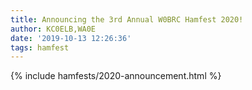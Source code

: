 ```yaml
---
title: Announcing the 3rd Annual W0BRC Hamfest 2020!
author: KC0ELB,WA0E
date: '2019-10-13 12:26:36'
tags: hamfest
---
```


{% include hamfests/2020-announcement.html %}
